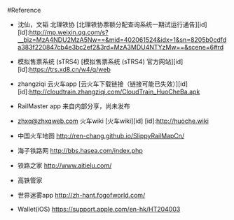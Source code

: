 #Reference
* 沈仙，文韬 北理铁协 [北理铁协票额分配查询系统一期试运行通告][id]
[id]:http://mp.weixin.qq.com/s?__biz=MzA4NDU2MzA5Nw==&mid=402061524&idx=1&sn=8205b0cdfda383f220847cb4e3bc2ef2&3rd=MzA3MDU4NTYzMw==&scene=6#rd<br>
* 模拟售票系统 (sTRS4)  [模拟售票系统 (sTRS4) 官方网站][id]
[id]:https://trs.xd8.cn/w4/q/web<br>
* zhangziqi 云火车app [云火车下载链接（链接可能已失效）][id]
[id]:http://cloudtrain.zhangziqi.com/CloudTrain_HuoCheBa.apk<br>
* RailMaster app 来自内部分享，尚未发布
* zhxq@zhxqweb.com 火车wiki [火车wiki][id]
[id]:http://huoche.wiki<br>
* 中国火车地图 http://ren-chang.github.io/SlippyRailMapCn/

* 海子铁路网 http://bbs.hasea.com/index.php


* 铁路之家 http://www.aitielu.com/ 

* 高铁管家

* 世界迷雾app http://zh-hant.fogofworld.com/

* Wallet(iOS) https://support.apple.com/en-hk/HT204003


